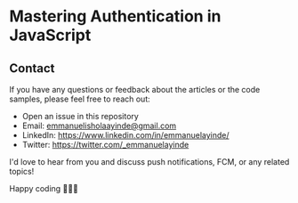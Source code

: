 # Mastering Authentication in JavaScript


## Contact

If you have any questions or feedback about the articles or the code samples, please feel free to reach out:

- Open an issue in this repository
- Email: emmanuelisholaayinde@gmail.com
- LinkedIn: https://www.linkedin.com/in/emmanuelayinde/
- Twitter: https://twitter.com/_emmanuelayinde

I'd love to hear from you and discuss push notifications, FCM, or any related topics!

Happy coding 👨‍💻🚀